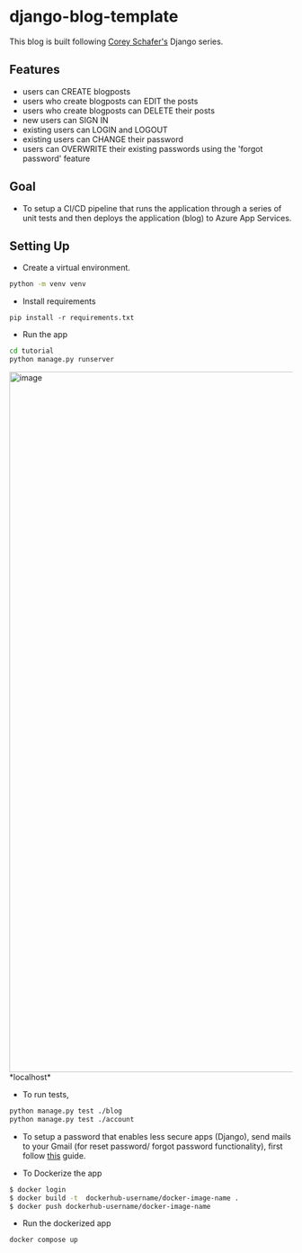 # django-blog-template
This blog is built following [Corey Schafer's](https://www.youtube.com/watch?v=UmljXZIypDc&list=PL-osiE80TeTtoQCKZ03TU5fNfx2UY6U4p) Django series. 

## Features
- users can CREATE blogposts
- users who create blogposts can EDIT the posts
- users who create blogposts can DELETE their posts
- new users can SIGN IN
- existing users can LOGIN and LOGOUT 
- existing users can CHANGE their password
- users can OVERWRITE their existing passwords using the 'forgot password' feature

## Goal 
- To setup a CI/CD pipeline that runs the application through a series of unit tests and then deploys the application (blog) to Azure App Services.

## Setting Up
- Create a virtual environment.
```bash
python -m venv venv
```

-  Install requirements
```
pip install -r requirements.txt
```

- Run the app
```bash
cd tutorial
python manage.py runserver
```

<img width="1246" alt="image" src="https://user-images.githubusercontent.com/49791498/233818747-0aba2856-3e98-4f33-9f70-f1c7c7aff164.png">
*localhost*

- To  run tests,
```bash
python manage.py test ./blog 
python manage.py test ./account
```

- To setup a password that enables less secure apps (Django), send mails to your Gmail (for reset password/ forgot password functionality), first follow [this](https://support.google.com/accounts/answer/185833?hl=en) guide.

- To Dockerize the app
```bash
$ docker login
$ docker build -t  dockerhub-username/docker-image-name .
$ docker push dockerhub-username/docker-image-name
```

- Run the dockerized app
```bash
docker compose up
```